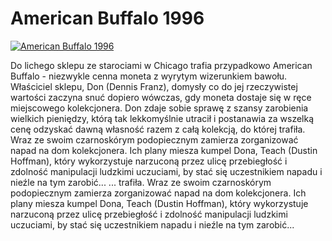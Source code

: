 American Buffalo 1996 
=============
[![American Buffalo 1996 ](http://vidos.pl/images/player.gif)](http://vidos.pl/american-buffalo-1996)

 Do lichego sklepu ze starociami w Chicago trafia przypadkowo American Buffalo - niezwykle cenna moneta z wyrytym wizerunkiem bawołu. Właściciel sklepu, Don (Dennis Franz), domysły co do jej rzeczywistej wartości zaczyna snuć dopiero wówczas, gdy moneta dostaje się w ręce miejscowego kolekcjonera. Don zdaje sobie sprawę z szansy zarobienia wielkich pieniędzy, którą tak lekkomyślnie utracił i postanawia za wszelką cenę odzyskać dawną własność razem z całą kolekcją, do której trafiła. Wraz ze swoim czarnoskórym podopiecznym zamierza zorganizować napad na dom kolekcjonera. Ich plany miesza kumpel Dona, Teach (Dustin Hoffman), który wykorzystuje narzuconą przez ulicę przebiegłość i zdolność manipulacji ludzkimi uczuciami, by stać się uczestnikiem napadu i nieźle na tym zarobić...   ... trafiła. Wraz ze swoim czarnoskórym podopiecznym zamierza zorganizować napad na dom kolekcjonera. Ich plany miesza kumpel Dona, Teach (Dustin Hoffman), który wykorzystuje narzuconą przez ulicę przebiegłość i zdolność manipulacji ludzkimi uczuciami, by stać się uczestnikiem napadu i nieźle na tym zarobić...

